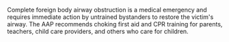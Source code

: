 Complete foreign body airway obstruction is a medical emergency and requires immediate action by untrained bystanders to restore the victim's airway. The AAP recommends choking first aid and CPR training for parents, teachers, child care providers, and others who care for children.